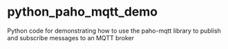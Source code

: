 # python_paho_mqtt_demo
Python code for demonstrating how to use the paho-mqtt library to publish and subscribe messages to an MQTT broker
